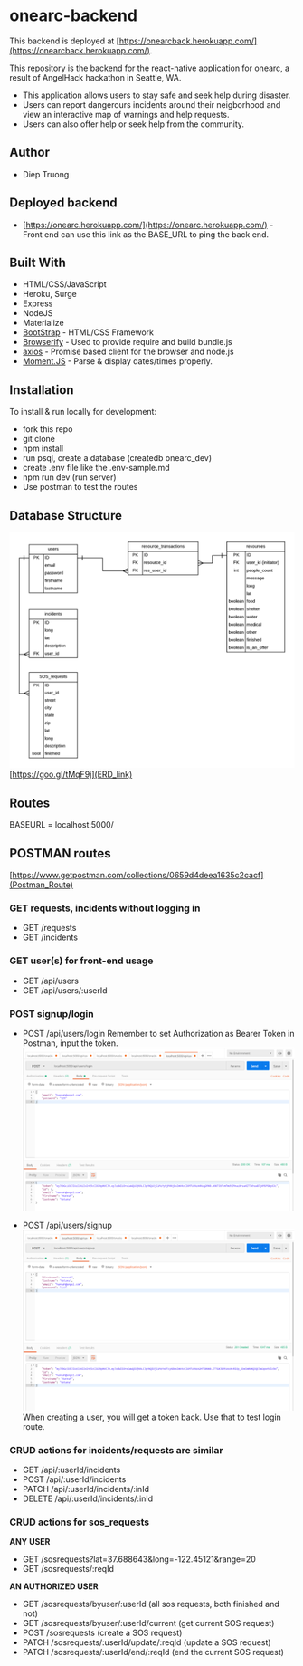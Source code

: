 # onearc-backend

This backend is deployed at [https://onearcback.herokuapp.com/](https://onearcback.herokuapp.com/).

This repository is the backend for the react-native application for onearc, a result of AngelHack hackathon in Seattle, WA.

- This application allows users to stay safe and seek help during disaster.
- Users can report dangerours incidents around their neigborhood and view an interactive map of warnings and help requests.
- Users can also offer help or seek help from the community.

## Author

- Diep Truong

## Deployed backend 
- [https://onearc.herokuapp.com/](https://onearc.herokuapp.com/) - Front end can use this link as the BASE_URL to ping the back end. 

## Built With

- HTML/CSS/JavaScript
- Heroku, Surge
- Express
- NodeJS
- Materialize
- [BootStrap](http://www.getbootstrap.com/) - HTML/CSS Framework
- [Browserify](https://http://browserify.org/) - Used to provide require and build bundle.js
- [axios](https://www.npmjs.com/package/axios) - Promise based client for the browser and node.js
- [Moment.JS](https://momentjs.com/timezone/) - Parse & display dates/times properly.

## Installation

To install & run locally for development:

- fork this repo
- git clone
- npm install
- run psql, create a database (createdb onearc_dev)
- create .env file like the .env-sample.md
- npm run dev (run server)
- Use postman to test the routes

## Database Structure

![](./images/ERD.PNG)
[https://goo.gl/tMqF9j](ERD_link)

## Routes

BASEURL = localhost:5000/

## POSTMAN routes 
[https://www.getpostman.com/collections/0659d4deea1635c2cacf](Postman_Route)

### GET requests, incidents without logging in 
* GET /requests
* GET /incidents

### GET user(s) for front-end usage
* GET /api/users
* GET /api/users/:userId

### POST signup/login
* POST /api/users/login
Remember to set Authorization as Bearer Token in Postman, input the token.
![](./images/login.PNG)

* POST /api/users/signup
![](./images/post_user.PNG)
When creating a user, you will get a token back. Use that to test login route.

### CRUD actions for incidents/requests are similar

* GET /api/:userId/incidents
* POST /api/:userId/incidents
* PATCH /api/:userId/incidents/:inId
* DELETE /api/:userId/incidents/:inId

### CRUD actions for sos_requests
**ANY USER**
* GET /sosrequests?lat=37.688643&long=-122.45121&range=20
* GET /sosrequests/:reqId

**AN AUTHORIZED USER**
* GET /sosrequests/byuser/:userId (all sos requests, both finished and not)
* GET /sosrequests/byuser/:userId/current (get current SOS request)
* POST /sosrequests (create a SOS request)
* PATCH /sosrequests/:userId/update/:reqId (update a SOS request)
* PATCH /sosrequests/:userId/end/:reqId (end the current SOS request)
